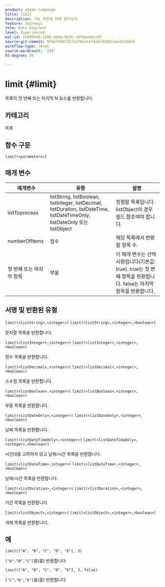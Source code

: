 ```yaml
---
product: adobe campaign
title: limit
description: 기능 제한에 대해 알아보기
feature: Journeys
role: Data Engineer
level: Experienced
exl-id: 7e006660-1206-4b8a-9e5b-c6fbeee9cc8f
source-git-commit: 9f5ef0497227a370e2e1f4a62450611ae2e336b9
workflow-type: tm+mt
source-wordcount: '135'
ht-degree: 8%

---
```


# limit {#limit}

목록의 첫 번째 또는 마지막 N 요소를 반환합니다.

## 카테고리

목록

## 함수 구문

`limit(<parameters>)`

## 매개 변수

| 매개변수 | 유형 | 설명 |
|-----------|------------------|------------------|
| listToprocess | listString, listBoolean, listInteger, listDecimal, listDuration, listDateTime, listDateTimeOnly, listDateOnly 또는 listObject | 정렬할 목록입니다. listObject의 경우 필드 참조여야 합니다. |
| numberOfItems | 정수 | 해당 목록에서 반환할 항목 수. |
| 첫 번째 또는 마지막 항목 | 부울 | 이 매개 변수는 선택 사항입니다(기본값: true). true는 첫 번째 항목을 반환합니다. false는 마지막 항목을 반환합니다. |

## 서명 및 반환된 유형

`limit(<listString>,<integer>)`
`limit(<listString>,<integer>,<boolean>)`

문자열 목록을 반환합니다.

`limit(<listInteger>,<integer>)`
`limit(<listInteger>,<integer>,<boolean>)`

정수 목록을 반환합니다.

`limit(<listDecimal>,<integer>)`
`limit(<listDecimal>,<integer>,<boolean>)`

소수점 목록을 반환합니다.

`limit(<listBoolean>,<integer>)`
`limit(<listBoolean>,<integer>,<boolean>)`

부울 목록을 반환합니다.

`limit(<listDateOnly>,<integer>)`
`limit(<listDateOnly>,<integer>,<boolean>)`

날짜 목록을 반환합니다.

`limit(<listDateTimeOnly>,<integer>)`
`limit(<listDateTimeOnly>,<integer>,<boolean>)`

시간대를 고려하지 않고 날짜/시간 목록을 반환합니다.

`limit(<listDateTime>,integer>)`
`limit(<listDateTime>,<integer>,<boolean>)`

날짜/시간 목록을 반환합니다.

`limit(<listDuration>,<integer>)`
`limit(<listDuration>,<integer>,<boolean>)`

기간 목록을 반환합니다.

`limit(<listObject>,<integer>)`
`limit(<listObject>,<integer>,<boolean>)`

개체 목록을 반환합니다.

## 예

`limit(["A", "B", "C", "D", "E"], 3)`

`["A","B","C"]`을(를) 반환합니다

`limit(["A", "B", "C", "D", "E"], 3, false)`

`["C","D","E"]`을(를) 반환합니다
